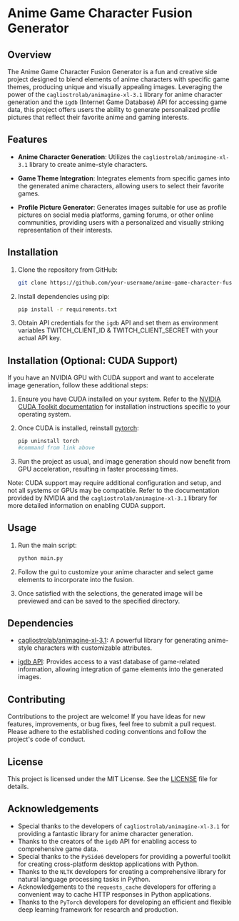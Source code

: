 # Anime Game Character Fusion Generator

## Overview

The Anime Game Character Fusion Generator is a fun and creative side project designed to blend elements of anime characters with specific game themes, producing unique and visually appealing images. Leveraging the power of the `cagliostrolab/animagine-xl-3.1` library for anime character generation and the `igdb` (Internet Game Database) API for accessing game data, this project offers users the ability to generate personalized profile pictures that reflect their favorite anime and gaming interests.

## Features

- **Anime Character Generation**: Utilizes the `cagliostrolab/animagine-xl-3.1` library to create anime-style characters.

- **Game Theme Integration**: Integrates elements from specific games into the generated anime characters, allowing users to select their favorite games.

- **Profile Picture Generator**: Generates images suitable for use as profile pictures on social media platforms, gaming forums, or other online communities, providing users with a personalized and visually striking representation of their interests.

## Installation

1. Clone the repository from GitHub:

    ```bash
    git clone https://github.com/your-username/anime-game-character-fusion.git
    ```

2. Install dependencies using pip:

    ```bash
    pip install -r requirements.txt
    ```

3. Obtain API credentials for the `igdb` API and set them as environment variables TWITCH_CLIENT_ID & TWITCH_CLIENT_SECRET with your actual API key.

## Installation (Optional: CUDA Support)

If you have an NVIDIA GPU with CUDA support and want to accelerate image generation, follow these additional steps:

1. Ensure you have CUDA installed on your system. Refer to the [NVIDIA CUDA Toolkit documentation](https://docs.nvidia.com/cuda/cuda-installation-guide-linux/index.html) for installation instructions specific to your operating system.

2. Once CUDA is installed, reinstall [pytorch](https://pytorch.org/get-started/locally/):

    ```bash
    pip uninstall torch
    #command from link above
    ```

3. Run the project as usual, and image generation should now benefit from GPU acceleration, resulting in faster processing times.

Note: CUDA support may require additional configuration and setup, and not all systems or GPUs may be compatible. Refer to the documentation provided by NVIDIA and the `cagliostrolab/animagine-xl-3.1` library for more detailed information on enabling CUDA support.

## Usage

1. Run the main script:

    ```bash
    python main.py
    ```

2. Follow the gui to customize your anime character and select game elements to incorporate into the fusion.

3. Once satisfied with the selections, the generated image will be previewed and can be saved to the specified directory.

## Dependencies

- [cagliostrolab/animagine-xl-3.1](https://huggingface.co/cagliostrolab/animagine-xl-3.1): A powerful library for generating anime-style characters with customizable attributes.

- [igdb API](https://www.igdb.com/api): Provides access to a vast database of game-related information, allowing integration of game elements into the generated images.

## Contributing

Contributions to the project are welcome! If you have ideas for new features, improvements, or bug fixes, feel free to submit a pull request. Please adhere to the established coding conventions and follow the project's code of conduct.

## License

This project is licensed under the MIT License. See the [LICENSE](LICENSE) file for details.

## Acknowledgements

- Special thanks to the developers of `cagliostrolab/animagine-xl-3.1` for providing a fantastic library for anime character generation.
- Thanks to the creators of the `igdb` API for enabling access to comprehensive game data.
- Special thanks to the `PySide6` developers for providing a powerful toolkit for creating cross-platform desktop applications with Python.
- Thanks to the `NLTK` developers for creating a comprehensive library for natural language processing tasks in Python.
- Acknowledgements to the `requests_cache` developers for offering a convenient way to cache HTTP responses in Python applications.
- Thanks to the `PyTorch` developers for developing an efficient and flexible deep learning framework for research and production.